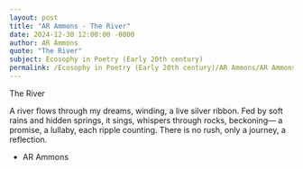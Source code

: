```yaml
---
layout: post
title: "AR Ammons - The River"
date: 2024-12-30 12:00:00 -0000
author: AR Ammons
quote: "The River"
subject: Ecosophy in Poetry (Early 20th century)
permalink: /Ecosophy in Poetry (Early 20th century)/AR Ammons/AR Ammons - The River
---
```


The River

A river flows
through my dreams,
winding,
a live silver ribbon.
Fed by soft rains
and hidden springs,
it sings,
whispers through rocks,
beckoning—
a promise,
a lullaby,
each ripple counting.
There is no rush,
only a journey,
a reflection.

- AR Ammons

